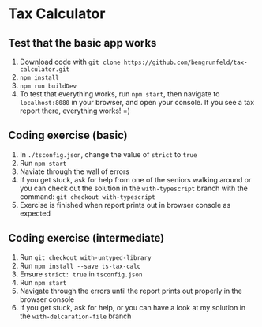 # Tax Calculator

## Test that the basic app works

1. Download code with `git clone https://github.com/bengrunfeld/tax-calculator.git`
2. `npm install`
3. `npm run buildDev`
4. To test that everything works, run `npm start`, then navigate to `localhost:8080` in your browser, and open your console. If you see a tax report there, everything works! =)

## Coding exercise (basic)

1. In `./tsconfig.json`, change the value of `strict` to `true`
2. Run `npm start`
3. Naviate through the wall of errors
4. If you get stuck, ask for help from one of the seniors walking around or you can check out the solution in the `with-typescript` branch with the command: `git checkout with-typescript`
5. Exercise is finished when report prints out in browser console as expected

## Coding exercise (intermediate)

1. Run `git checkout with-untyped-library`
2. Run `npm install --save ts-tax-calc`
3. Ensure `strict: true` in `tsconfig.json`
4. Run `npm start`
5. Navigate through the errors until the report prints out properly in the browser console
6. If you get stuck, ask for help, or you can have a look at my solution in the `with-delcaration-file` branch
